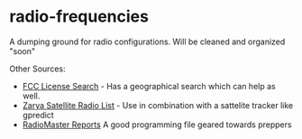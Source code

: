 radio-frequencies
=================

A dumping ground for radio configurations. Will be cleaned and organized "soon"

Other Sources:
* [FCC License Search](http://wireless2.fcc.gov/UlsApp/UlsSearch/searchLicense.jsp) - Has a geographical search which can help as well.
* [Zarya Satellite Radio List](http://www.zarya.info/Frequencies/FrequenciesAll.php) - Use in combination with a sattelite tracker like gpredict
* [RadioMaster Reports](http://radiofreeq.wordpress.com/2013/11/05/program-your-vhf-uhf-transceivers-for-disaster-preparedness-with-frs-gmrs-pmr-murs-business-weather-marine-ham-channel-frequencies/) A good programming file geared towards preppers
